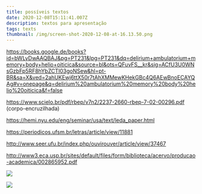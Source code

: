 ```yaml
---
title: possíveis textos
date: 2020-12-08T15:11:41.007Z
description: textos para apresentação
tags: texts
thumbnail: /img/screen-shot-2020-12-08-at-16.13.50.png
---
```

https://books.google.de/books?id=bWLyDwAAQBAJ&pg=PT231&lpg=PT231&dq=delirium+ambulatorium+memory+body+helio+oiticica&source=bl&ots=QFuvFS__kr&sig=ACfU3U0WNsGzbFp5RF8hYbZCTI03goNSew&hl=pt-BR&sa=X&ved=2ahUKEwj6ttX50r7tAhXMMewKHekGBc4Q6AEwBnoECAYQAg#v=onepage&q=delirium%20ambulatorium%20memory%20body%20helio%20oiticica&f=false



https://www.scielo.br/pdf/rbep/v7n2/2237-2660-rbep-7-02-00296.pdf (corpo-encruzilhada)

https://hemi.nyu.edu/eng/seminar/usa/text/leda_paper.html

https://periodicos.ufsm.br/letras/article/view/11881



http://www.seer.ufu.br/index.php/ouvirouver/article/view/37467



http://www3.eca.usp.br/sites/default/files/form/biblioteca/acervo/producao-academica/002865952.pdf

![](/img/screen-shot-2020-12-08-at-16.13.50.png)

![](/img/screen-shot-2020-12-08-at-17.28.45.png)